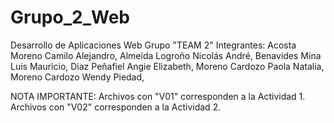 # Grupo_2_Web
Desarrollo de Aplicaciones Web Grupo "TEAM 2"
Integrantes:
Acosta Moreno Camilo Alejandro, 
Almeida Logroño Nicolás André, 
Benavides Mina Luis Mauricio, 
Diaz Peñafiel Angie Elizabeth, 
Moreno Cardozo Paola Natalia, 	
Moreno Cardozo Wendy Piedad, 

NOTA IMPORTANTE:
Archivos con "V01" corresponden a la Actividad 1.
Archivos con "V02" corresponden a la Actividad 2.



